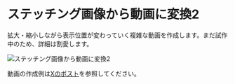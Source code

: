 # ステッチング画像から動画に変換2

拡大・縮小しながら表示位置が変わっていく複雑な動画を作成します。まだ試作中のため、詳細は割愛します。

![ステッチング画像から動画に変換2](./i/converter2.gif)

動画の作成例は[Xのポスト](https://x.com/yamakox/status/1940041107737579743)を参照してください。
